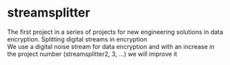 # streamsplitter
The first project in a series of projects for new engineering solutions in data encryption. Splitting digital streams in encryption<br>
We use a digital noise stream for data encryption and with an increase in the project number (streamsplitter2, 3, ...) we will improve it
